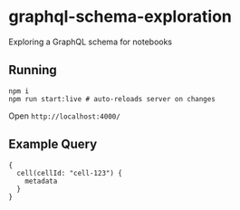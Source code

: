 # graphql-schema-exploration

Exploring a GraphQL schema for notebooks

## Running

```
npm i
npm run start:live # auto-reloads server on changes
```

Open `http://localhost:4000/`

## Example Query

```
{
  cell(cellId: "cell-123") {
    metadata
  }
}
```
